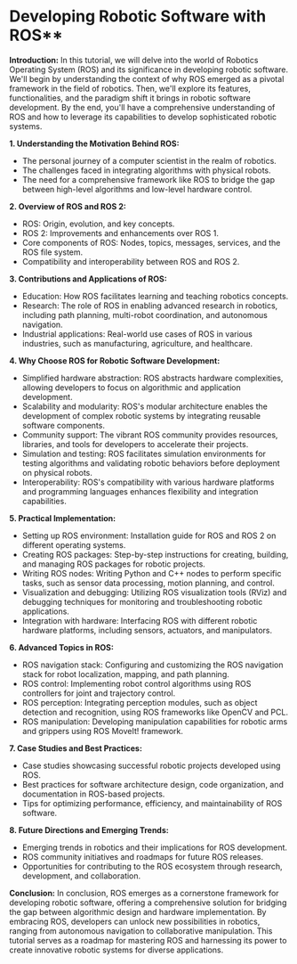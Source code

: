 # Developing Robotic Software with ROS**

**Introduction:**
In this tutorial, we will delve into the world of Robotics Operating System (ROS) and its significance in developing robotic software. We'll begin by understanding the context of why ROS emerged as a pivotal framework in the field of robotics. Then, we'll explore its features, functionalities, and the paradigm shift it brings in robotic software development. By the end, you'll have a comprehensive understanding of ROS and how to leverage its capabilities to develop sophisticated robotic systems.

**1. Understanding the Motivation Behind ROS:**
   - The personal journey of a computer scientist in the realm of robotics.
   - The challenges faced in integrating algorithms with physical robots.
   - The need for a comprehensive framework like ROS to bridge the gap between high-level algorithms and low-level hardware control.

**2. Overview of ROS and ROS 2:**
   - ROS: Origin, evolution, and key concepts.
   - ROS 2: Improvements and enhancements over ROS 1.
   - Core components of ROS: Nodes, topics, messages, services, and the ROS file system.
   - Compatibility and interoperability between ROS and ROS 2.

**3. Contributions and Applications of ROS:**
   - Education: How ROS facilitates learning and teaching robotics concepts.
   - Research: The role of ROS in enabling advanced research in robotics, including path planning, multi-robot coordination, and autonomous navigation.
   - Industrial applications: Real-world use cases of ROS in various industries, such as manufacturing, agriculture, and healthcare.

**4. Why Choose ROS for Robotic Software Development:**
   - Simplified hardware abstraction: ROS abstracts hardware complexities, allowing developers to focus on algorithmic and application development.
   - Scalability and modularity: ROS's modular architecture enables the development of complex robotic systems by integrating reusable software components.
   - Community support: The vibrant ROS community provides resources, libraries, and tools for developers to accelerate their projects.
   - Simulation and testing: ROS facilitates simulation environments for testing algorithms and validating robotic behaviors before deployment on physical robots.
   - Interoperability: ROS's compatibility with various hardware platforms and programming languages enhances flexibility and integration capabilities.

**5. Practical Implementation:**
   - Setting up ROS environment: Installation guide for ROS and ROS 2 on different operating systems.
   - Creating ROS packages: Step-by-step instructions for creating, building, and managing ROS packages for robotic projects.
   - Writing ROS nodes: Writing Python and C++ nodes to perform specific tasks, such as sensor data processing, motion planning, and control.
   - Visualization and debugging: Utilizing ROS visualization tools (RViz) and debugging techniques for monitoring and troubleshooting robotic applications.
   - Integration with hardware: Interfacing ROS with different robotic hardware platforms, including sensors, actuators, and manipulators.

**6. Advanced Topics in ROS:**
   - ROS navigation stack: Configuring and customizing the ROS navigation stack for robot localization, mapping, and path planning.
   - ROS control: Implementing robot control algorithms using ROS controllers for joint and trajectory control.
   - ROS perception: Integrating perception modules, such as object detection and recognition, using ROS frameworks like OpenCV and PCL.
   - ROS manipulation: Developing manipulation capabilities for robotic arms and grippers using ROS MoveIt! framework.

**7. Case Studies and Best Practices:**
   - Case studies showcasing successful robotic projects developed using ROS.
   - Best practices for software architecture design, code organization, and documentation in ROS-based projects.
   - Tips for optimizing performance, efficiency, and maintainability of ROS software.

**8. Future Directions and Emerging Trends:**
   - Emerging trends in robotics and their implications for ROS development.
   - ROS community initiatives and roadmaps for future ROS releases.
   - Opportunities for contributing to the ROS ecosystem through research, development, and collaboration.

**Conclusion:**
In conclusion, ROS emerges as a cornerstone framework for developing robotic software, offering a comprehensive solution for bridging the gap between algorithmic design and hardware implementation. By embracing ROS, developers can unlock new possibilities in robotics, ranging from autonomous navigation to collaborative manipulation. This tutorial serves as a roadmap for mastering ROS and harnessing its power to create innovative robotic systems for diverse applications.